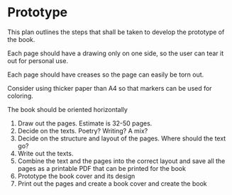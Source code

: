 # Prototype 

This plan outlines the steps that shall be taken to develop the prototype of the book.

Each page should have a drawing only on one side, so the user can tear it out for personal use.

Each page should have creases so the page can easily be torn out.

Consider using thicker paper than A4 so that markers can be used for coloring.

The book should be oriented horizontally

 1. Draw out the pages. Estimate is 32-50 pages.
 2. Decide on the texts. Poetry? Writing? A mix?
 3. Decide on the structure and layout of the pages. Where should the text go?
 4. Write out the texts.
 5. Combine the text and the pages into the correct layout and save all the pages as a printable PDF that can be printed for the book
 6. Prototype the book cover and its design
 7. Print out the pages and create a book cover and create the book